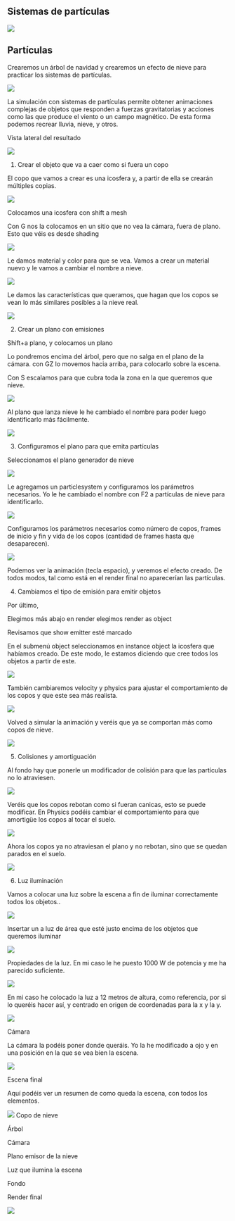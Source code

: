 ## Sistemas de partículas

<img src="media/image1.png" id="image1">

## Partículas

Crearemos un árbol de navidad y crearemos un efecto de nieve para practicar los sistemas de partículas. 

<img src="media/image2.png" id="image2">

La simulación con sistemas de partículas permite obtener animaciones complejas de objetos que responden a fuerzas gravitatorias y acciones como las que produce el viento o un campo magnético. De esta forma podemos recrear lluvia, nieve, y otros.

Vista lateral del resultado

<img src="media/image3.png" id="image3">

1. Crear el objeto que va a caer como si fuera un copo

El copo que vamos a crear es una icosfera y, a partir de ella se crearán múltiples copias.

<img src="media/image4.png" id="image4">

Colocamos una icosfera con shift a mesh

Con G nos la colocamos en un sitio que no vea la cámara,  fuera de plano. Esto que véis es desde  shading

<img src="media/image4.png" id="image5">

Le damos material y color para que se vea. Vamos a crear un material nuevo y le vamos a cambiar el nombre a nieve.

<img src="media/image5.png" id="image6">

Le damos las características que queramos, que hagan que los copos se vean lo más similares posibles a la nieve real.

<img src="media/image6.png" id="image7">

2. Crear un plano con emisiones

Shift+a plano, y colocamos un plano

Lo pondremos encima del árbol, pero que no salga en el plano de la cámara. con GZ lo movemos hacia arriba, para colocarlo sobre la escena. 

Con S escalamos para que cubra toda la zona en la que queremos que nieve.

<img src="media/image7.png" id="image8">

Al plano que lanza nieve le he cambiado el nombre para poder luego identificarlo más fácilmente.

<img src="media/image8.png" id="image9">

3. Configuramos el plano para que emita partículas

Seleccionamos el plano generador de nieve

<img src="media/image8.png" id="image10">

Le agregamos un particlesystem y configuramos los parámetros necesarios. Yo le he cambiado el nombre con F2 a partículas de nieve para identificarlo.

<img src="media/image9.png" id="image11">

Configuramos los parámetros necesarios como número de copos, frames de inicio y fin y vida de los copos (cantidad de frames hasta que desaparecen).

<img src="media/image10.png" id="image12">

Podemos ver la animación (tecla espacio), y veremos el efecto creado. De todos modos, tal como está en el render final no aparecerían las partículas.

4. Cambiamos el tipo de emisión para emitir objetos

Por último, 

Elegimos más abajo en render elegimos render as object

Revisamos que show emitter esté marcado

En el submenú object seleccionamos en instance object la icosfera que habíamos creado. De este modo, le estamos diciendo que cree todos los objetos a partir de este.

<img src="media/image11.png" id="image13">

También cambiaremos velocity y physics para ajustar el comportamiento de los copos  y que este sea más realista.

<img src="media/image12.png" id="image14">

Volved a simular la animación y veréis que ya se comportan más como copos de nieve.

<img src="media/image13.png" id="image15">

5. Colisiones y amortiguación

Al fondo hay que ponerle un modificador de colisión para que las partículas no lo atraviesen.

<img src="media/image14.png" id="image16">

Veréis que los copos rebotan como si fueran canicas, esto se puede modificar. En Physics podéis cambiar el comportamiento para que amortigüe los copos al tocar el suelo.

<img src="media/image15.png" id="image17">

Ahora los copos ya no atraviesan el plano y no rebotan, sino que se quedan parados en el suelo.

<img src="media/image16.png" id="image18">

6. Luz iluminación

Vamos a colocar una luz sobre la escena a fin de iluminar correctamente todos los objetos..

<img src="media/image17.png" id="image19">

Insertar un a luz de área que esté justo encima de los objetos que queremos iluminar

<img src="media/image18.png" id="image20">

Propiedades de la luz. En mi caso le he puesto 1000 W de potencia y me ha parecido  suficiente.

<img src="media/image19.png" id="image21">

En mi caso he colocado la luz a 12 metros de altura, como referencia, por si lo queréis hacer así, y centrado en origen de coordenadas para la x y la y.

<img src="media/image20.png" id="image22">

Cámara

La cámara la podéis poner donde queráis. Yo la he modificado a ojo y en una posición en la que se vea bien la escena.

<img src="media/image21.png" id="image23">

Escena final

Aquí podéis ver un resumen de como queda la escena, con todos los elementos.

<img src="media/image22.png" id="image24">
Copo de nieve

Árbol

Cámara

Plano emisor de la nieve

Luz que ilumina la escena

Fondo

Render final

<img src="media/image24.png" id="image25">